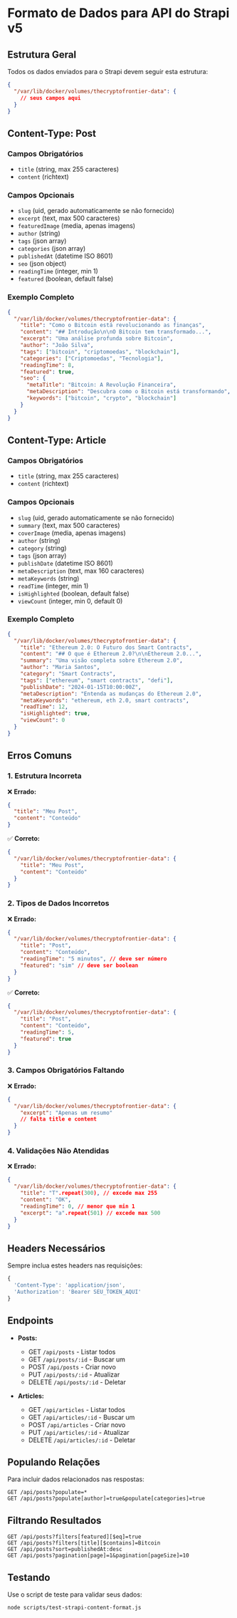 # Formato de Dados para API do Strapi v5

## Estrutura Geral

Todos os dados enviados para o Strapi devem seguir esta estrutura:

```json
{
  "/var/lib/docker/volumes/thecryptofrontier-data": {
    // seus campos aqui
  }
}
```

## Content-Type: Post

### Campos Obrigatórios
- `title` (string, max 255 caracteres)
- `content` (richtext)

### Campos Opcionais
- `slug` (uid, gerado automaticamente se não fornecido)
- `excerpt` (text, max 500 caracteres)
- `featuredImage` (media, apenas imagens)
- `author` (string)
- `tags` (json array)
- `categories` (json array)
- `publishedAt` (datetime ISO 8601)
- `seo` (json object)
- `readingTime` (integer, min 1)
- `featured` (boolean, default false)

### Exemplo Completo

```json
{
  "/var/lib/docker/volumes/thecryptofrontier-data": {
    "title": "Como o Bitcoin está revolucionando as finanças",
    "content": "## Introdução\n\nO Bitcoin tem transformado...",
    "excerpt": "Uma análise profunda sobre Bitcoin",
    "author": "João Silva",
    "tags": ["bitcoin", "criptomoedas", "blockchain"],
    "categories": ["Criptomoedas", "Tecnologia"],
    "readingTime": 8,
    "featured": true,
    "seo": {
      "metaTitle": "Bitcoin: A Revolução Financeira",
      "metaDescription": "Descubra como o Bitcoin está transformando",
      "keywords": ["bitcoin", "crypto", "blockchain"]
    }
  }
}
```

## Content-Type: Article

### Campos Obrigatórios
- `title` (string, max 255 caracteres)
- `content` (richtext)

### Campos Opcionais
- `slug` (uid, gerado automaticamente se não fornecido)
- `summary` (text, max 500 caracteres)
- `coverImage` (media, apenas imagens)
- `author` (string)
- `category` (string)
- `tags` (json array)
- `publishDate` (datetime ISO 8601)
- `metaDescription` (text, max 160 caracteres)
- `metaKeywords` (string)
- `readTime` (integer, min 1)
- `isHighlighted` (boolean, default false)
- `viewCount` (integer, min 0, default 0)

### Exemplo Completo

```json
{
  "/var/lib/docker/volumes/thecryptofrontier-data": {
    "title": "Ethereum 2.0: O Futuro dos Smart Contracts",
    "content": "## O que é Ethereum 2.0?\n\nEthereum 2.0...",
    "summary": "Uma visão completa sobre Ethereum 2.0",
    "author": "Maria Santos",
    "category": "Smart Contracts",
    "tags": ["ethereum", "smart contracts", "defi"],
    "publishDate": "2024-01-15T10:00:00Z",
    "metaDescription": "Entenda as mudanças do Ethereum 2.0",
    "metaKeywords": "ethereum, eth 2.0, smart contracts",
    "readTime": 12,
    "isHighlighted": true,
    "viewCount": 0
  }
}
```

## Erros Comuns

### 1. Estrutura Incorreta
❌ **Errado:**
```json
{
  "title": "Meu Post",
  "content": "Conteúdo"
}
```

✅ **Correto:**
```json
{
  "/var/lib/docker/volumes/thecryptofrontier-data": {
    "title": "Meu Post",
    "content": "Conteúdo"
  }
}
```

### 2. Tipos de Dados Incorretos
❌ **Errado:**
```json
{
  "/var/lib/docker/volumes/thecryptofrontier-data": {
    "title": "Post",
    "content": "Conteúdo",
    "readingTime": "5 minutos", // deve ser número
    "featured": "sim" // deve ser boolean
  }
}
```

✅ **Correto:**
```json
{
  "/var/lib/docker/volumes/thecryptofrontier-data": {
    "title": "Post",
    "content": "Conteúdo",
    "readingTime": 5,
    "featured": true
  }
}
```

### 3. Campos Obrigatórios Faltando
❌ **Errado:**
```json
{
  "/var/lib/docker/volumes/thecryptofrontier-data": {
    "excerpt": "Apenas um resumo"
    // falta title e content
  }
}
```

### 4. Validações Não Atendidas
❌ **Errado:**
```json
{
  "/var/lib/docker/volumes/thecryptofrontier-data": {
    "title": "T".repeat(300), // excede max 255
    "content": "OK",
    "readingTime": 0, // menor que min 1
    "excerpt": "a".repeat(501) // excede max 500
  }
}
```

## Headers Necessários

Sempre inclua estes headers nas requisições:

```javascript
{
  'Content-Type': 'application/json',
  'Authorization': 'Bearer SEU_TOKEN_AQUI'
}
```

## Endpoints

- **Posts:** 
  - GET `/api/posts` - Listar todos
  - GET `/api/posts/:id` - Buscar um
  - POST `/api/posts` - Criar novo
  - PUT `/api/posts/:id` - Atualizar
  - DELETE `/api/posts/:id` - Deletar

- **Articles:**
  - GET `/api/articles` - Listar todos
  - GET `/api/articles/:id` - Buscar um
  - POST `/api/articles` - Criar novo
  - PUT `/api/articles/:id` - Atualizar
  - DELETE `/api/articles/:id` - Deletar

## Populando Relações

Para incluir dados relacionados nas respostas:

```
GET /api/posts?populate=*
GET /api/posts?populate[author]=true&populate[categories]=true
```

## Filtrando Resultados

```
GET /api/posts?filters[featured][$eq]=true
GET /api/posts?filters[title][$contains]=Bitcoin
GET /api/posts?sort=publishedAt:desc
GET /api/posts?pagination[page]=1&pagination[pageSize]=10
```

## Testando

Use o script de teste para validar seus dados:

```bash
node scripts/test-strapi-content-format.js
```
